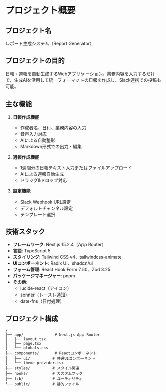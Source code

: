 # プロジェクト概要

## プロジェクト名
レポート生成システム（Report Generator）

## プロジェクトの目的
日報・週報を自動生成するWebアプリケーション。業務内容を入力するだけで、生成AIを活用して統一フォーマットの日報を作成し、Slack連携での投稿も可能。

## 主な機能
1. **日報作成機能**
   - 作成者名、日付、業務内容の入力
   - 音声入力対応
   - AIによる自動整形
   - Markdown形式での出力・編集

2. **週報作成機能**
   - 1週間分の日報テキスト入力またはファイルアップロード
   - AIによる週報自動生成
   - ドラッグ&ドロップ対応

3. **設定機能**
   - Slack Webhook URL設定
   - デフォルトチャンネル設定
   - テンプレート選択

## 技術スタック
- **フレームワーク**: Next.js 15.2.4（App Router）
- **言語**: TypeScript 5
- **スタイリング**: Tailwind CSS v4、tailwindcss-animate
- **UIコンポーネント**: Radix UI、shadcn/ui
- **フォーム管理**: React Hook Form 7.60、Zod 3.25
- **パッケージマネージャー**: pnpm
- **その他**: 
  - lucide-react（アイコン）
  - sonner（トースト通知）
  - date-fns（日付処理）

## プロジェクト構成
```
/
├── app/              # Next.js App Router
│   ├── layout.tsx
│   ├── page.tsx
│   └── globals.css
├── components/       # Reactコンポーネント
│   ├── ui/          # 共通UIコンポーネント
│   └── theme-provider.tsx
├── styles/          # スタイル関連
├── hooks/           # カスタムフック
├── lib/             # ユーティリティ
└── public/          # 静的ファイル
```